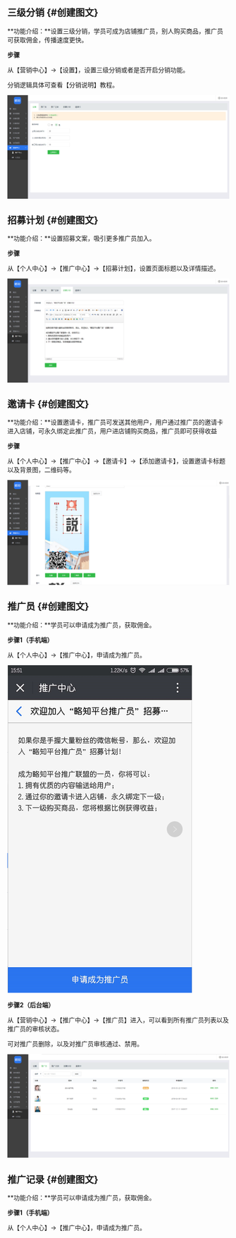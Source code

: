 ## 三级分销 {#创建图文}

**功能介绍：**设置三级分销，学员可成为店铺推广员，别人购买商品，推广员可获取佣金，传播速度更快。

**步骤**

从【营销中心】→【设置】，设置三级分销或者是否开启分销功能。

分销逻辑具体可查看【分销说明】教程。

![](/assets/分销.png)

## 招募计划 {#创建图文}

**功能介绍：**设置招募文案，吸引更多推广员加入。

**步骤**

从【个人中心】→【推广中心】→【招募计划】，设置页面标题以及详情描述。

![](/assets/招募计划.png)

## 邀请卡 {#创建图文}

**功能介绍：**设置邀请卡，推广员可发送其他用户，用户通过推广员的邀请卡进入店铺，可永久绑定此推广员，用户进店铺购买商品，推广员即可获得收益

**步骤**

从【个人中心】→【推广中心】→【邀请卡】→【添加邀请卡】，设置邀请卡标题以及背景图，二维码等。

![](/assets/邀请卡.png)

## 推广员 {#创建图文}

**功能介绍：**学员可以申请成为推广员，获取佣金。

**步骤1（手机端）**

从【个人中心】→【推广中心】，申请成为推广员。

![](/assets/申请成为推广员.png)

**步骤2（后台端）**

从【营销中心】→【推广中心】→【推广员】进入，可以看到所有推广员列表以及推广员的审核状态。

可对推广员删除，以及对推广员审核通过、禁用。

![](/assets/推广员.png)

## 推广记录 {#创建图文}

**功能介绍：**学员可以申请成为推广员，获取佣金。

**步骤1（手机端）**

从【个人中心】→【推广中心】，申请成为推广员。

